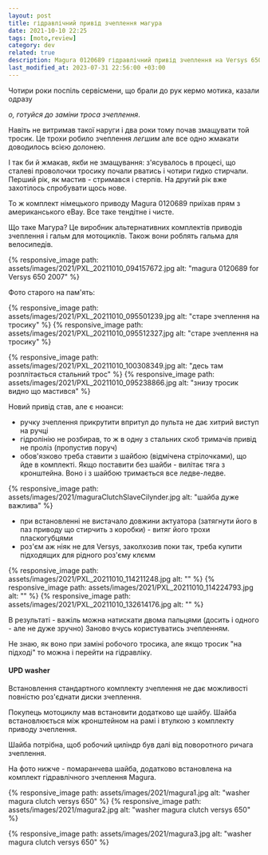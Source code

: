 ```yaml
---
layout: post
title: гідравлічний привід зчеплення магура
date: 2021-10-10 22:25 
tags: [moto,review]
category: dev
related: true
description: Magura 0120689 гідравлічний привід зчеплення на Versys 650 2007
last_modified_at: 2023-07-31 22:56:00 +03:00
---
```


Чотири роки поспіль сервісмени, що брали до рук кермо мотика, казали одразу 

_о, готуйся до заміни троса зчеплення_. 

Навіть не витримав такої наруги і два роки тому почав змащувати той тросик. 
Це трохи робило зчеплення _легшим_ але все одно жмакати доводилось всією долонею. 

І так би й жмакав, якби не змащування: 
з'ясувалось в процесі, що сталеві проволочки тросику почали рватись і чотири гидко стирчали. 
Перший рік, як мастив - стримався і стерпів. 
На другий рік вже захотілось спробувати щось нове.

То ж комплект німецького приводу Magura 0120689 приїхав прям з американського eBay.
Все таке тендітне і чисте. 

Що таке Магура? 
Це виробник альтернативних комплектів приводів зчеплення і гальм для мотоциклів.
Також вони роблять гальма для велосипедів.

{% responsive_image path: assets/images/2021/PXL_20211010_094157672.jpg alt: "magura 0120689 for Versys 650 2007" %}

Фото старого на пам'ять:

{% responsive_image path: assets/images/2021/PXL_20211010_095501239.jpg alt: "старе зчеплення на тросику" %}
{% responsive_image path: assets/images/2021/PXL_20211010_095512327.jpg alt: "старе зчеплення на тросику" %}

{% responsive_image path: assets/images/2021/PXL_20211010_100308349.jpg alt: "десь там розплітається стальний трос" %}
{% responsive_image path: assets/images/2021/PXL_20211010_095238866.jpg alt: "знизу тросик видно що мастився" %}

Новий привід став, але є нюанси:
* ручку зчеплення прикрутити впритул до пульта не дає хитрий виступ на ручці
* гідролінію не розбирав, то ж в одну з стальних скоб тримачів привід не проліз (пропустив поруч)
* обов'язково треба ставити з шайбою (відмічена стрілочками), що йде в комплекті. 
  Якщо поставити без шайби - вилітає тяга з кронштейна. 
  Воно і з шайбою тримається все ледве-ледве.
  
{% responsive_image path: assets/images/2021/maguraClutchSlaveCilynder.jpg alt: "шайба дуже важлива" %}

* при встановленні не вистачало довжини актуатора (затягнути його в паз приводу що стирчить з коробки) - витяг його трохи пласкогубцями 
* роз'єм аж ніяк не для Versys, заколхозив поки так, треба купити підходящих для рідного роз'єму клємм
  
{% responsive_image path: assets/images/2021/PXL_20211010_114211248.jpg alt: "" %}
{% responsive_image path: assets/images/2021/PXL_20211010_114224793.jpg alt: "" %}
{% responsive_image path: assets/images/2021/PXL_20211010_132614176.jpg alt: "" %}

В результаті - важіль можна натискати двома пальцями (досить і одного - але не дуже зручно)
Заново вчусь користуватись зчепленням.

Не знаю, як воно при заміні робочого тросика, але якщо тросик "на підході" то можна і перейти на гідравліку.

#### UPD washer
Встановлення стандартного комплекту зчеплення не дає можливості повністю роз'єднати диски зчеплення.

Покупець мотоциклу мав встановити додатково ще шайбу. 
Шайба встановлюється між кронштейном на рамі і втулкою з комплекту приводу зчеплення.

Шайба потрібна, щоб робочий циліндр був далі від поворотного ричага зчеплення.

На фото нижче - помаранчева шайба, додатково встановлена на комплект гідравлічного зчеплення Magura.

{% responsive_image path: assets/images/2021/magura1.jpg alt: "washer magura clutch versys 650" %}
{% responsive_image path: assets/images/2021/magura2.jpg alt: "washer magura clutch versys 650" %}
 
{% responsive_image path: assets/images/2021/magura3.jpg alt: "washer magura clutch versys 650" %}
 
